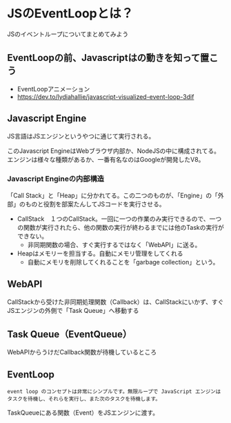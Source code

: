 # JSのEventLoopとは？

JSのイベントループについてまとめてみよう

## EventLoopの前、Javascriptはの動きを知って置こう

* EventLoopアニメーション
* https://dev.to/lydiahallie/javascript-visualized-event-loop-3dif


## Javascript Engine

JS言語はJSエンジンというやつに通じて実行される。

このJavascript EngineはWebブラウザ内部か、NodeJSの中に構成されてる。エンジンは様々な種類があるか、一番有名なのはGoogleが開発したV8。

### Javascript Engineの内部構造

「Call Stack」と「Heap」に分かれてる。この二つのものが、「Engine」の「外部」のものと役割を部案たんしてJSコードを実行させる。

* CallStack　１つのCallStack。一回に一つの作業のみ実行できるので、一つの関数が実行されたら、他の関数の実行が終わるまでには他のTaskの実行ができない。
  * 非同期関数の場合、すぐ実行するではなく「WebAPI」に送る。
* Heapはメモリーを担当する。自動にメモリ管理をしてくれる
  * 自動にメモリを削除してくれることを「garbage collection」という。

## WebAPI

CallStackから受けた非同期処理関数（Callback）は、CallStackにいかず、すぐJSエンジンの外側で「Task Queue」へ移動する

## Task Queue（EventQueue）

WebAPIからうけだCallback関数が待機しているところ

## EventLoop

```
event loop のコンセプトは非常にシンプルです。無限ループで JavaScript エンジンはタスクを待機し、それらを実行し、また次のタスクを待機します。
```

TaskQueueにある関数（Event）をJSエンジンに渡す。



